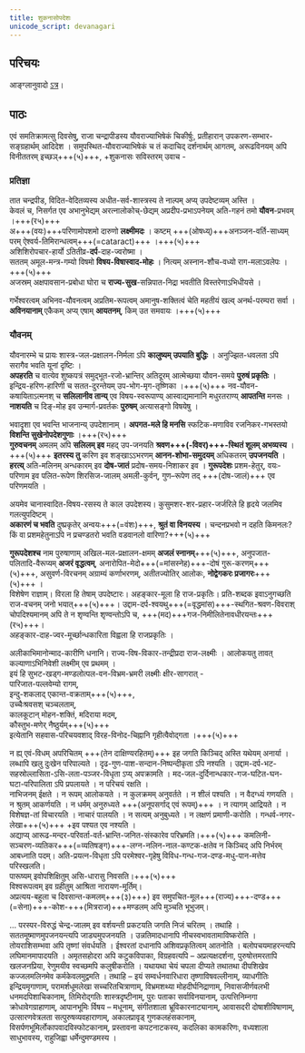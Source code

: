 ```yaml
---
title: शुकनासोपदेशः
unicode_script: devanagari
---
```


## परिचयः
आङ्ग्लानुवादो [ऽत्र](http://morebhagavadgeetas.blogspot.com/2013/07/shukanaasa-geetaa.html)।

## पाठः
एवं समतिक्रामत्सु दिवसेषु, राजा चन्द्रापीडस्य यौवराज्याभिषेकं चिकीर्षुः, प्रतीहारान् उपकरण-सम्भार-सङ्ग्रहार्थम् आदिदेश । 
समुपस्थित-यौवराज्याभिषेकं च तं कदाचिद् दर्शनार्थम् आगतम्, अरूढविनयम् अपि विनीततरम् इच्छञ्+++(५)+++, +शुकनासः सविस्तरम् उवाच -

### प्रतिज्ञा
तात चन्द्रपीड, विदित-वेदितव्यस्य अधीत-सर्व-शास्त्रस्य ते नाल्पम् अप्य् उपदेष्टव्यम् अस्ति ।  
केवलं च, निसर्गत एव अभानुभेद्यम् अरत्नालोकोच्-छेद्यम् अप्रदीप-प्रभाऽपनेयम् अति-गहनं तमो **यौवन**-प्रभवम् ।+++(र५)+++  
अ+++(वयः)+++परिणामोपशमो दारुणो **लक्ष्मीमदः** । कष्टम् +++(ओषध्य्)+++अनञ्जन-वर्ति-साध्यम् परम् ऐश्वर्य-तिमिरान्धत्वम्+++(=cataract)+++ ।+++(५)+++  
अशिशिरोपचार-हार्यो ऽतितीव्र-**दर्प**-दाह-ज्वरोष्मा ।  
सततम् अमूल-मन्त्र-गम्यो विषमो **विषय-विषास्वाद-मोहः** । नित्यम् अस्नान-शौच-वध्यो राग-मलाऽवलेपः ।+++(५)+++  
अजस्रम् अक्षपावसान-प्रबोधा घोरा च **राज्य-सुख**-सन्निपात-निद्रा भवतीति विस्तरेणाऽभिधीयसे ।  

गर्भेश्वरत्वम् अभिनव-यौवनत्वम् अप्रतिम-रूपत्वम् अमानुष-शक्तित्वं चेति महतीयं खल्व् अनर्थ-परम्परा सर्वा । **अविनयानाम्** एकैकम् अप्य् एषाम् **आयतनम्**, किम् उत समवायः ।+++(५)+++  

### यौवनम्
यौवनारम्भे च प्रायः शास्त्र-जल-प्रक्षालन-निर्मला ऽपि **कालुष्यम् उपयाति बुद्धिः** । अनुज्झित-धवलता ऽपि सरागैव भवति यूनां दृष्टिः ।  
**अपहरति** च वात्येव शुष्कपत्रं समुद्भूत-रजो-भ्रान्तिर् अतिदूरम् आत्मेच्छया यौवन-समये **पुरुषं प्रकृतिः** ।  
इन्द्रिय-हरिण-हारिणी च सतत-दुरन्तेयम् उप-भोग-मृग-तृष्णिका ।+++(५)+++ नव-यौवन-कषायिताऽत्मनश् च **सलिलानीव तान्य्** एव विषय-स्वरूपाण्य् आस्वाद्यमानानि मधुरतराण्य् **आपतन्ति** मनसः । **नाशयति** च दिङ्-मोह इव उन्मार्ग-प्रवर्तकः **पुरुषम्** अत्यासङ्गो विषयेषु ।

भवादृशा एव भवन्ति भाजनान्य् उपदेशानाम् । **अपगत-मले हि मनसि** स्फटिक-मणाविव रजनिकर-गभस्तयो **विशन्ति सुखेनोपदेशगुणाः** ।+++(र५)+++  
**गुरुवचनम्** अमलम् अपि **सलिलम् इव** महद् उप-जनयति **श्रवण+++(-विवर)+++-स्थितं शूलम् अभव्यस्य** ।+++(५)+++ **इतरस्य तु** करिण इव शङ्खाऽऽभरणम् **आनन-शोभा-समुदयम्** अधिकतरम् **उपजनयति** । **हरत्य्** अति-मलिनम् अन्धकारम् इव **दोष-जातं** प्रदोष-समय-निशाकर इव । **गुरूपदेशः** प्रशम-हेतुर्, वयः-परिणाम इव पलित-रूपेण शिरसिज-जालम् अमली-कुर्वन्, गुण–रूपेण तद् +++(दोष-जालं)+++ एव परिणमयति ।

अयमेव चानास्वादित-विषय-रसस्य ते काल उपदेशस्य। कुसुमशर-शर-प्रहार-जर्जरिले हि हृदये जलमिव गलत्युपदिष्टम् ।  
**अकारणं च भवति** दुष्प्रकृतेर् अन्वयः+++(=वंशः)+++, **श्रुतं वा विनयस्य** ।  चन्दनप्रभवो न दहति किमनलः? किं वा प्रशमहेतुनाऽपि न प्रचण्डतरो भवति वडवानलो वारिणा?+++(५)+++

**गुरूपदेशश्च** नाम पुरुषाणाम् अखिल-मल-प्रक्षालन-क्षमम् **अजलं स्नानम्**+++(५)+++, अनुपजात-पलितादि-वैरूप्यम् **अजरं वृद्धत्वम्**, अनारोपित-मेदो+++(=मांसस्नेह)+++-दोषं गुरू-करणम्+++(५)+++, असुवर्ण-विरचनम् अग्राम्यं कर्णाभरणम्, अतीतज्योतिर् आलोकः, **नोद्वेगकरः प्रजागरः**+++(५)+++ ।  
विशेषेण राज्ञाम्। विरला हि तेषाम् उपदेष्टारः। अहङ्कार-मूला हि राज-प्रकृतिः। प्रति-शब्दक इवाऽनुगच्छति राज-वचनम् जनो भयात्+++(५)+++। उद्दाम-दर्प-श्वयथु+++(=वृद्धमांस)+++-स्थगित-श्रवण-विवराश् चोपदिश्यमानम् अपि ते न शृण्वन्ति शृण्वन्तोऽपि च, +++(मद)+++गज-निमीलितेनावधीरयन्तः+++(र५)+++।  
अहङ्कार-दाह-ज्वर-मूर्च्छान्धकारिता विह्वला हि राजप्रकृतिः । 

अलीकाभिमानोन्माद-कारीणि धनानि। राज्य-विष-विकार-तन्द्रीप्रदा राज-लक्ष्मीः । आलोकयतु तावत् कल्याणाऽभिनिवेशी लक्ष्मीम् एव प्रथमम् ।  
इयं हि सुभट-खड्ग-मण्डलोत्पल-वन-विभ्रम-भ्रमरी लक्ष्मीः क्षीर-सागरात् -  
पारिजात-पल्लवेम्यो रागम्,  
इन्दु-शकलाद् एकान्त-वक्रताम्+++(५)+++,  
उच्चैःश्रवसश् चञ्चलताम्,  
कालकूटान् मोहन-शक्तिं, मदिराया मदम्,  
कौस्तुभ-मणेर् नैष्ठुर्यम्+++(५)+++  
इत्येतानि सहवास-परिचयवशाद् विरह-विनोद-चिह्नानि गृहीत्वैवोद्गता ।+++(५)+++  

न ह्य् एवं-विधम् अपरिचितम् +++(तेन दाक्षिण्यरहितम्)+++ इह जगति किञ्चिद् अस्ति यथेयम् अनार्या ।  
लब्धापि खलु दुःखेन परिपाल्यते । दृढ-गुण-पाश-सन्दान-निष्पन्दीकृता ऽपि नश्यति । उद्दाम-दर्प-भट-सहस्रोल्लासिता-ऽसि-लता-पञ्जर-विधृता ऽप्य् अपक्रामति ।  मद-जल-दुर्दिनान्धकार-गज-घटित-घन-घटा-परिपालिता ऽपि प्रपलायते । न परिचयं रक्षति ।  
नाभिजनम् ईक्षते । न रूपम् आलोकयते । न कुलक्रमम् अनुवर्तते । न शीलं पश्यति । न वैदग्ध्यं गणयति । न श्रुतम् आकर्णयति । न धर्मम् अनुरुध्यते +++(अनूपसर्गाद् एवं रूपम्)+++ । न त्यागम् आद्रियते । न विशेषज्ञ-तां विचारयति । नाचारं पालयति । न सत्यम् अनुबुध्यते । न लक्षणं प्रमाणी-करोति । गन्धर्व-नगर-लेखा+++(५)+++ +इव पश्यत एव नश्यति ।  
अद्याप्य् आरूढ-मन्दर-परिवर्ता-वर्त-भ्रान्ति-जनित-संस्कारेव परिभ्रमति।+++(५)+++ कमलिनी-सञ्चरण-व्यतिकर+++(=व्यतिषङ्ग)+++-लग्न-नलिन-नाल-कण्टक-क्षतेव न किञ्चिद् अपि निर्भरम् आबध्नाति पदम्। अति-प्रयत्न-विधृता ऽपि परमेश्वर-गृहेषु विविध-गन्ध-गज-दण्ड-मधु-पान-मत्तेव परिस्खलति।  
पारूष्यम् इवोपशिक्षितुम् असि-धारासु निवसति।+++(५)+++  
विश्वरूपत्वम् इव ग्रहीतुम् आश्रिता नारायण-मूर्तिम्।  
अप्रत्यय-बहुला च दिवसान्त-कमलम्+++(३)+++) इव समुपचित-मूल+++(राज्य)+++-दण्ड+++(=सेना)+++-कोश-+++(मित्रराज)+++मण्डलम् अपि मुञ्चति भूभुजम्।

...
परस्पर-विरुद्धं चेन्द्र-जालम् इव वर्शयन्ती प्रकटयति जगति निजं चरितम् । तथाहि । सततमूष्माणमुपजनयन्त्यपि जाड्यमुपजनयति । उन्नतिमादधानापि नीचस्वभावतामाविष्करोति । तोयराशिसम्भवा अपि तृष्णां संवर्धयति । ईश्वरतां दधानापि अशिवप्रकृतित्वम् आतनोति । बलोपचयमाहरन्त्यपि लघिमानमापादयति । अमृतसहोदरा अपि कटुकविपाका, विग्रहवत्यपि – अप्रत्यक्षदर्शना, पुरुषोत्तमरतापि खलजनप्रिया, रेणुमयीव स्वच्छमपि कलुषीकरोति । यथायथा चेयं चपला दीप्यते तथातथा दीपशिखेव कज्जलमलिनमेव कर्मकेवलमुद्वमति । तथाहि – इयं सम्वर्धनवारिधारा तृष्णाविषवल्लीनाम्, व्याधगीतिः इन्द्रियमृगाणाम्, परामर्शधूमलेखा सच्चरितचित्राणाम्, विभ्रमशथ्या मोहदीर्घनिद्राणाम्, निवासजीर्णवलभी धनमदपिशाचिकानाम्, तिमिरोद्गतिः शास्त्रदृष्टीनाम्, पुरः पताका सर्वाविनयानाम्, उत्पत्तिनिम्नगा क्रोधावेगग्राहाणाम्, आपानभूमिः र्विषय – मधूनाम्, संगीतशाला भ्रूविकारनाट्यानाम्, आवासदरी दोषाशीविषाणाम्, उत्सारणवेत्रलता सत्पुरुषव्यवहाराणाम्, अकालप्रावृड् गुणकलहंसकानाम्, विसर्पणभूमिर्लोकापवादविस्फोटकानाम्, प्रस्तावना कपटनाटकस्य, कदलिका कामकरिणः, वध्यशाला साधुभावस्य, राहुजिह्वा धर्मेन्दुमण्डमस्य ।